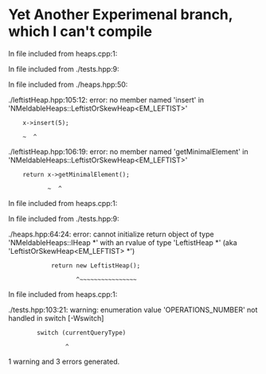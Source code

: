 Yet Another Experimenal branch, which I can't compile
=====================================================



In file included from heaps.cpp:1:

In file included from ./tests.hpp:9:

In file included from ./heaps.hpp:50:

./leftistHeap.hpp:105:12: error: no member named 'insert' in 'NMeldableHeaps::LeftistOrSkewHeap<EM_LEFTIST>'

        x->insert(5);
        
        ~  ^
        
./leftistHeap.hpp:106:19: error: no member named 'getMinimalElement' in 'NMeldableHeaps::LeftistOrSkewHeap<EM_LEFTIST>'

        return x->getMinimalElement();
        
               ~  ^
               
In file included from heaps.cpp:1:

In file included from ./tests.hpp:9:

./heaps.hpp:64:24: error: cannot initialize return object of type 'NMeldableHeaps::IHeap *' with an rvalue of type 'LeftistHeap *' (aka 'LeftistOrSkewHeap<EM_LEFTIST> *')

                return new LeftistHeap();
                
                       ^~~~~~~~~~~~~~~~~
                       
In file included from heaps.cpp:1:

./tests.hpp:103:21: warning: enumeration value 'OPERATIONS_NUMBER' not handled in switch [-Wswitch]

            switch (currentQueryType)
            
                    ^
                    
1 warning and 3 errors generated.